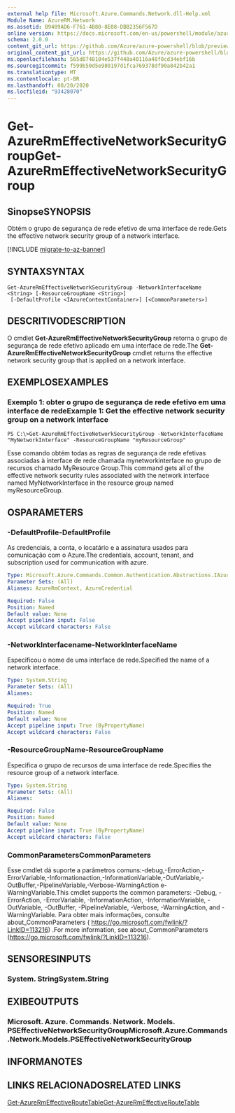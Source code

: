 ```yaml
---
external help file: Microsoft.Azure.Commands.Network.dll-Help.xml
Module Name: AzureRM.Network
ms.assetid: B9409AD6-F761-4B80-8E08-DBB2356F567D
online version: https://docs.microsoft.com/en-us/powershell/module/azurerm.network/get-azurermeffectivenetworksecuritygroup
schema: 2.0.0
content_git_url: https://github.com/Azure/azure-powershell/blob/preview/src/ResourceManager/Network/Commands.Network/help/Get-AzureRmEffectiveNetworkSecurityGroup.md
original_content_git_url: https://github.com/Azure/azure-powershell/blob/preview/src/ResourceManager/Network/Commands.Network/help/Get-AzureRmEffectiveNetworkSecurityGroup.md
ms.openlocfilehash: 565d0748104e537f448a40116a48f0cd34ebf16b
ms.sourcegitcommit: f599b50d5e980197d1fca769378df90a842b42a1
ms.translationtype: MT
ms.contentlocale: pt-BR
ms.lasthandoff: 08/20/2020
ms.locfileid: "93428070"
---
```

# <span data-ttu-id="2a432-101">Get-AzureRmEffectiveNetworkSecurityGroup</span><span class="sxs-lookup"><span data-stu-id="2a432-101">Get-AzureRmEffectiveNetworkSecurityGroup</span></span>

## <span data-ttu-id="2a432-102">Sinopse</span><span class="sxs-lookup"><span data-stu-id="2a432-102">SYNOPSIS</span></span>
<span data-ttu-id="2a432-103">Obtém o grupo de segurança de rede efetivo de uma interface de rede.</span><span class="sxs-lookup"><span data-stu-id="2a432-103">Gets the effective network security group of a network interface.</span></span>

[!INCLUDE [migrate-to-az-banner](../../includes/migrate-to-az-banner.md)]

## <span data-ttu-id="2a432-104">SYNTAX</span><span class="sxs-lookup"><span data-stu-id="2a432-104">SYNTAX</span></span>

```
Get-AzureRmEffectiveNetworkSecurityGroup -NetworkInterfaceName <String> [-ResourceGroupName <String>]
 [-DefaultProfile <IAzureContextContainer>] [<CommonParameters>]
```

## <span data-ttu-id="2a432-105">DESCRITIVO</span><span class="sxs-lookup"><span data-stu-id="2a432-105">DESCRIPTION</span></span>
<span data-ttu-id="2a432-106">O cmdlet **Get-AzureRmEffectiveNetworkSecurityGroup** retorna o grupo de segurança de rede efetivo aplicado em uma interface de rede.</span><span class="sxs-lookup"><span data-stu-id="2a432-106">The **Get-AzureRmEffectiveNetworkSecurityGroup** cmdlet returns the effective network security group that is applied on a network interface.</span></span>

## <span data-ttu-id="2a432-107">EXEMPLOS</span><span class="sxs-lookup"><span data-stu-id="2a432-107">EXAMPLES</span></span>

### <span data-ttu-id="2a432-108">Exemplo 1: obter o grupo de segurança de rede efetivo em uma interface de rede</span><span class="sxs-lookup"><span data-stu-id="2a432-108">Example 1: Get the effective network security group on a network interface</span></span>
```
PS C:\>Get-AzureRmEffectiveNetworkSecurityGroup -NetworkInterfaceName "MyNetworkInterface" -ResourceGroupName "myResourceGroup"
```

<span data-ttu-id="2a432-109">Esse comando obtém todas as regras de segurança de rede efetivas associadas à interface de rede chamada mynetworkinterface no grupo de recursos chamado MyResource Group.</span><span class="sxs-lookup"><span data-stu-id="2a432-109">This command gets all of the effective network security rules associated with the network interface named MyNetworkInterface in the resource group named myResourceGroup.</span></span>

## <span data-ttu-id="2a432-110">OS</span><span class="sxs-lookup"><span data-stu-id="2a432-110">PARAMETERS</span></span>

### <span data-ttu-id="2a432-111">-DefaultProfile</span><span class="sxs-lookup"><span data-stu-id="2a432-111">-DefaultProfile</span></span>
<span data-ttu-id="2a432-112">As credenciais, a conta, o locatário e a assinatura usados para comunicação com o Azure.</span><span class="sxs-lookup"><span data-stu-id="2a432-112">The credentials, account, tenant, and subscription used for communication with azure.</span></span>

```yaml
Type: Microsoft.Azure.Commands.Common.Authentication.Abstractions.IAzureContextContainer
Parameter Sets: (All)
Aliases: AzureRmContext, AzureCredential

Required: False
Position: Named
Default value: None
Accept pipeline input: False
Accept wildcard characters: False
```

### <span data-ttu-id="2a432-113">-NetworkInterfacename</span><span class="sxs-lookup"><span data-stu-id="2a432-113">-NetworkInterfaceName</span></span>
<span data-ttu-id="2a432-114">Especificou o nome de uma interface de rede.</span><span class="sxs-lookup"><span data-stu-id="2a432-114">Specified the name of a network interface.</span></span>

```yaml
Type: System.String
Parameter Sets: (All)
Aliases:

Required: True
Position: Named
Default value: None
Accept pipeline input: True (ByPropertyName)
Accept wildcard characters: False
```

### <span data-ttu-id="2a432-115">-ResourceGroupName</span><span class="sxs-lookup"><span data-stu-id="2a432-115">-ResourceGroupName</span></span>
<span data-ttu-id="2a432-116">Especifica o grupo de recursos de uma interface de rede.</span><span class="sxs-lookup"><span data-stu-id="2a432-116">Specifies the resource group of a network interface.</span></span>

```yaml
Type: System.String
Parameter Sets: (All)
Aliases:

Required: False
Position: Named
Default value: None
Accept pipeline input: True (ByPropertyName)
Accept wildcard characters: False
```

### <span data-ttu-id="2a432-117">CommonParameters</span><span class="sxs-lookup"><span data-stu-id="2a432-117">CommonParameters</span></span>
<span data-ttu-id="2a432-118">Esse cmdlet dá suporte a parâmetros comuns:-debug,-ErrorAction,-ErrorVariable,-Informationaction,-InformationVariable,-OutVariable,-OutBuffer,-PipelineVariable,-Verbose-WarningAction e-WarningVariable.</span><span class="sxs-lookup"><span data-stu-id="2a432-118">This cmdlet supports the common parameters: -Debug, -ErrorAction, -ErrorVariable, -InformationAction, -InformationVariable, -OutVariable, -OutBuffer, -PipelineVariable, -Verbose, -WarningAction, and -WarningVariable.</span></span> <span data-ttu-id="2a432-119">Para obter mais informações, consulte about_CommonParameters ( https://go.microsoft.com/fwlink/?LinkID=113216) .</span><span class="sxs-lookup"><span data-stu-id="2a432-119">For more information, see about_CommonParameters (https://go.microsoft.com/fwlink/?LinkID=113216).</span></span>

## <span data-ttu-id="2a432-120">SENSORES</span><span class="sxs-lookup"><span data-stu-id="2a432-120">INPUTS</span></span>

### <span data-ttu-id="2a432-121">System. String</span><span class="sxs-lookup"><span data-stu-id="2a432-121">System.String</span></span>

## <span data-ttu-id="2a432-122">EXIBE</span><span class="sxs-lookup"><span data-stu-id="2a432-122">OUTPUTS</span></span>

### <span data-ttu-id="2a432-123">Microsoft. Azure. Commands. Network. Models. PSEffectiveNetworkSecurityGroup</span><span class="sxs-lookup"><span data-stu-id="2a432-123">Microsoft.Azure.Commands.Network.Models.PSEffectiveNetworkSecurityGroup</span></span>

## <span data-ttu-id="2a432-124">INFORMA</span><span class="sxs-lookup"><span data-stu-id="2a432-124">NOTES</span></span>

## <span data-ttu-id="2a432-125">LINKS RELACIONADOS</span><span class="sxs-lookup"><span data-stu-id="2a432-125">RELATED LINKS</span></span>

[<span data-ttu-id="2a432-126">Get-AzureRmEffectiveRouteTable</span><span class="sxs-lookup"><span data-stu-id="2a432-126">Get-AzureRmEffectiveRouteTable</span></span>](./Get-AzureRmEffectiveRouteTable.md)


